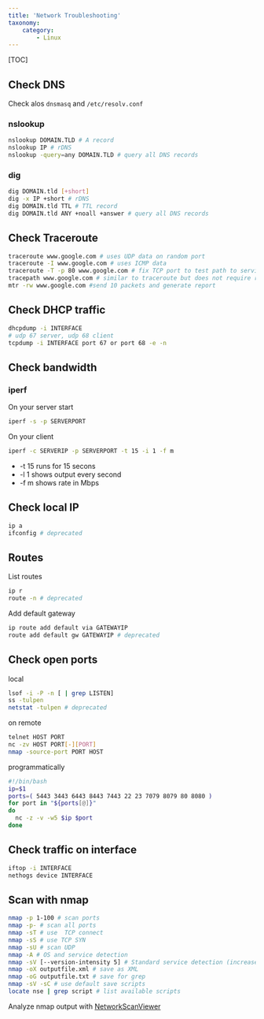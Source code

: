 ```yaml
---
title: 'Network Troubleshooting'
taxonomy:
    category:
        - Linux
---
```


[TOC]

## Check DNS

Check alos `dnsmasq` and `/etc/resolv.conf`

### nslookup
```bash
nslookup DOMAIN.TLD # A record
nslookup IP # rDNS
nslookup -query=any DOMAIN.TLD # query all DNS records
```

### dig
```bash
dig DOMAIN.tld [+short]
dig -x IP +short # rDNS
dig DOMAIN.tld TTL # TTL record
dig DOMAIN.tld ANY +noall +answer # query all DNS records
```

## Check Traceroute
```bash
traceroute www.google.com # uses UDP data on random port
traceroute -I www.google.com # uses ICMP data
traceroute -T -p 80 www.google.com # fix TCP port to test path to services to bypass firewalls
tracepath www.google.com # similar to traceroute but does not require root priviledge as it does not manipulate raw packages
mtr -rw www.google.com #send 10 packets and generate report
```

## Check DHCP traffic
```bash
dhcpdump -i INTERFACE
# udp 67 server, udp 68 client
tcpdump -i INTERFACE port 67 or port 68 -e -n
```

## Check bandwidth

### iperf

On your server start
```bash
iperf -s -p SERVERPORT
```
On your client
```bash
iperf -c SERVERIP -p SERVERPORT -t 15 -i 1 -f m
```
- -t 15 runs for 15 secons
- -l 1 shows output every second
- -f m shows rate in Mbps

## Check local IP

```sh
ip a
ifconfig # deprecated

```

## Routes
List routes
```bash
ip r
route -n # deprecated
```
Add default gateway
```bash
ip route add default via GATEWAYIP
route add default gw GATEWAYIP # deprecated
```

## Check open ports
local
```bash
lsof -i -P -n [ | grep LISTEN]
ss -tulpen
netstat -tulpen # deprecated
```
on remote
```bash
telnet HOST PORT
nc -zv HOST PORT[-][PORT]
nmap -source-port PORT HOST
```

programmatically
```bash
#!/bin/bash
ip=$1
ports=( 5443 3443 6443 8443 7443 22 23 7079 8079 80 8080 )
for port in "${ports[@]}"
do
  nc -z -v -w5 $ip $port
done
```

## Check traffic on interface
```bash
iftop -i INTERFACE
nethogs device INTERFACE
```

## Scan with nmap

```bash
nmap -p 1-100 # scan ports
nmap -p- # scan all ports
nmap -sT # use  TCP connect
nmap -sS # use TCP SYN
nmap -sU # scan UDP
nmap -A # OS and service detection
nmap -sV [--version-intensity 5] # Standard service detection (increased agressivity
nmap -oX outputfile.xml # save as XML
nmap -oG outputfile.txt # save for grep
nmap -sV -sC # use default save scripts
locate nse | grep script # list available scripts
```

Analyze nmap output with [NetworkScanViewer](http://www.woanware.co.uk/network/networkscanviewer.html)
